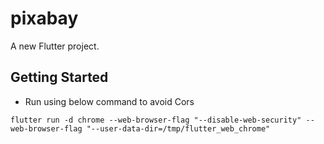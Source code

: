 # pixabay

A new Flutter project.

## Getting Started

- Run using below command to avoid Cors
```
flutter run -d chrome --web-browser-flag "--disable-web-security" --web-browser-flag "--user-data-dir=/tmp/flutter_web_chrome"
```